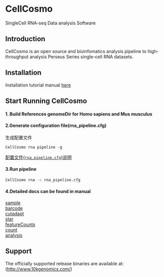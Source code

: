 # CellCosmo

SingleCell RNA-seq Data analysis Software
## Introduction
CellCosmo is an open source and bioinfomatics analysis pipeline to high-throughput analysis Perseus Series single-cell RNA datasets.

## Installation
Installation tutorial manual [here](docs/install.md)

## Start Running CellCosmo
#### 1. Build References  genomeDir for Homo sapiens and Mus musculus

#### 2.Generate configuration file(rna_pipeline.cfg)

生成配置文件

`CellCosmo rna pipeline -g`

[配置文件(`rna_pipeline.cfg`)说明](docs/rna/pipeline_config.md)
#### 3.Run pipeline
```bash
CellCosmo rna -c rna_pipeline.cfg
```

#### 4.Detailed docs can be found in manual
[sample](docs/rna/sample.md)  
[barcode](docs/rna/barcode.md)  
[cutadapt](docs/rna/cutadapt.md)  
[star](docs/rna/star.md)  
[featureCounts](docs/rna/featureCounts.md)  
[count](docs/rna/count.md)  
[analysis](docs/rna/analysis.md)  

## Support
The officially supported release binaries are available at: (http://www.10kgenomics.com/)

